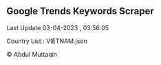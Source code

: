 

## Google Trends Keywords Scraper 
 
Last Update 03-04-2023 , 03:56:05

Country List :
VIETNAM.json



© Abdul Muttaqin 
